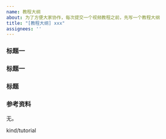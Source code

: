 ```yaml
---
name: 教程大纲
about: 为了方便大家协作，每次提交一个视频教程之前，先写一个教程大纲
title: "[教程大纲] xxx"
assignees: ''
---
```


### 标题一


### 标题一


### 标题


### 参考资料
无。

kind/tutorial

